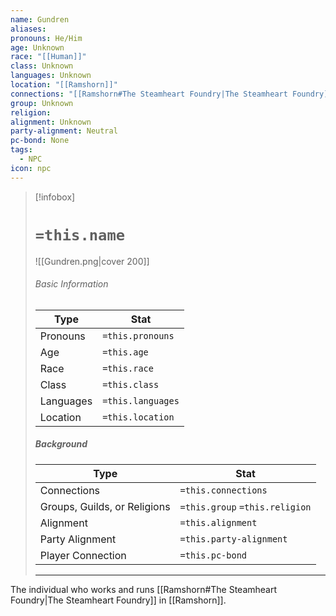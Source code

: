```yaml
---
name: Gundren
aliases: 
pronouns: He/Him
age: Unknown
race: "[[Human]]"
class: Unknown
languages: Unknown
location: "[[Ramshorn]]"
connections: "[[Ramshorn#The Steamheart Foundry|The Steamheart Foundry]]"
group: Unknown
religion: 
alignment: Unknown
party-alignment: Neutral
pc-bond: None
tags:
  - NPC
icon: npc
---
```

> [!infobox]
> # `=this.name` 
> ![[Gundren.png|cover 200]]
> ###### Basic Information
> | Type | Stat |
> | ---- | ---- |
> | Pronouns | `=this.pronouns` |
> | Age | `=this.age` |
> |  Race | `=this.race` |
> |  Class    | `=this.class`   |
> |  Languages | `=this.languages` |
> | Location | `=this.location` |
>
> ##### Background
> | Type | Stat |
> | ---- | ---- |
> | Connections| `=this.connections` |
> | Groups, Guilds, or Religions | `=this.group` `=this.religion`|
> | Alignment| `=this.alignment` |
> | Party Alignment| `=this.party-alignment` |
> | Player Connection| `=this.pc-bond` |
> ---


The individual who works and runs [[Ramshorn#The Steamheart Foundry|The Steamheart Foundry]] in [[Ramshorn]].